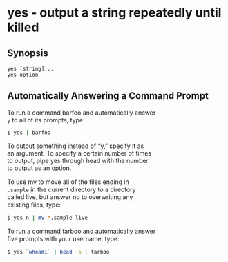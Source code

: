 # yes - output a string repeatedly until killed

## Synopsis

`yes [string]...`  
`yes option`   

## Automatically Answering a Command Prompt

To run a command barfoo and automatically answer  
`y` to all of its prompts, type:  
```sh
$ yes | barfoo
```

To output something instead of “y,” specify it as  
an argument. To specify a certain number of times  
to output, pipe yes through head with the number  
to output as an option.  

To use mv to move all of the ﬁles ending in  
`.sample` in the current directory to a directory  
called live, but answer no to overwriting any  
existing ﬁles, type:  
```sh
$ yes n | mv *.sample live
```

To run a command farboo and automatically answer  
ﬁve prompts with your username, type:  
```sh
$ yes `whoami` | head -5 | farboo
```
